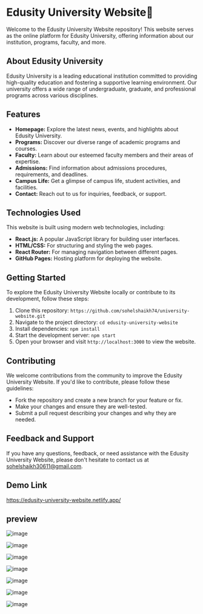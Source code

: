 # Edusity University Website🏫

Welcome to the Edusity University Website repository! This website serves as the online platform for Edusity University, offering information about our institution, programs, faculty, and more.

## About Edusity University

Edusity University is a leading educational institution committed to providing high-quality education and fostering a supportive learning environment. Our university offers a wide range of undergraduate, graduate, and professional programs across various disciplines.

## Features

- **Homepage:** Explore the latest news, events, and highlights about Edusity University.
- **Programs:** Discover our diverse range of academic programs and courses.
- **Faculty:** Learn about our esteemed faculty members and their areas of expertise.
- **Admissions:** Find information about admissions procedures, requirements, and deadlines.
- **Campus Life:** Get a glimpse of campus life, student activities, and facilities.
- **Contact:** Reach out to us for inquiries, feedback, or support.

## Technologies Used

This website is built using modern web technologies, including:

- **React.js:** A popular JavaScript library for building user interfaces.
- **HTML/CSS:** For structuring and styling the web pages.
- **React Router:** For managing navigation between different pages.
- **GitHub Pages:** Hosting platform for deploying the website.

## Getting Started

To explore the Edusity University Website locally or contribute to its development, follow these steps:

1. Clone this repository: `https://github.com/sohelshaikh74/university-website.git`
2. Navigate to the project directory: `cd edusity-university-website`
3. Install dependencies: `npm install`
4. Start the development server: `npm start`
5. Open your browser and visit `http://localhost:3000` to view the website.

## Contributing

We welcome contributions from the community to improve the Edusity University Website. If you'd like to contribute, please follow these guidelines:

- Fork the repository and create a new branch for your feature or fix.
- Make your changes and ensure they are well-tested.
- Submit a pull request describing your changes and why they are needed.

## Feedback and Support

If you have any questions, feedback, or need assistance with the Edusity University Website, please don't hesitate to contact us at [sohelshaikh30611@gmail.com](mailto:contact@edusityuniversity.com).

## Demo Link
https://edusity-university-website.netlify.app/

## preview

![image](https://github.com/sohelshaikh74/university-website/assets/118370019/51b4ac8c-ee0e-4a4b-bec5-e960785abe47)

![image](https://github.com/sohelshaikh74/university-website/assets/118370019/46bb5d10-8515-43f5-8eb2-70c0a874850e)

![image](https://github.com/sohelshaikh74/university-website/assets/118370019/546f632d-07aa-40dc-84bc-6da7c51660c4)

![image](https://github.com/sohelshaikh74/university-website/assets/118370019/e643d246-9e12-4d4a-bd30-9a0d345ca052)

![image](https://github.com/sohelshaikh74/university-website/assets/118370019/d22fae2c-1fb5-434c-ae1b-f67a9dad413d)

![image](https://github.com/sohelshaikh74/university-website/assets/118370019/c4a2e973-3c57-4a22-a50e-125db2a7f557)

![image](https://github.com/sohelshaikh74/university-website/assets/118370019/9e278947-207c-44cd-97b1-138fa310f382)

